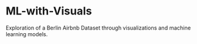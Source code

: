 # ML-with-Visuals
Exploration of a Berlin Airbnb Dataset through visualizations and machine learning models.

